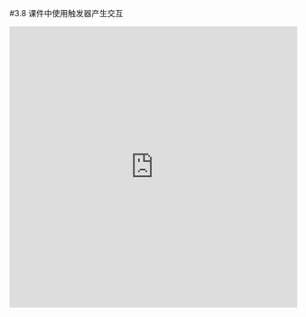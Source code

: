 #3.8 课件中使用触发器产生交互
<iframe height=498 width=510 src='http://player.youku.com/embed/XMzMyMTg2Mjg3Mg==' frameborder=0 'allowfullscreen'></iframe>